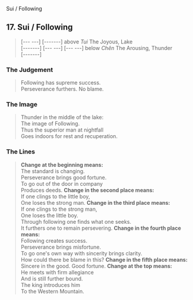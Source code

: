 Sui / Following
## 17. Sui / Following
> [--- ---]
> [-------] above _Tui_ The Joyous, Lake  
> [-------]
> [--- ---]
> [--- ---] below _Chên_ The Arousing, Thunder  
> [-------]
### The Judgement
> Following has supreme success.  
 Perseverance furthers. No blame.
### The Image
> Thunder in the middle of the lake:  
 The image of Following.  
 Thus the superior man at nightfall  
 Goes indoors for rest and recuperation.
### The Lines

 > **Change at the beginning means:**  
 The standard is changing.  
 Perseverance brings good fortune.  
 To go out of the door in company  
 Produces deeds.
 > **Change in the second place means:**  
 If one clings to the little boy,  
 One loses the strong man.
 > **Change in the third place means:**  
 If one clings to the strong man,  
 One loses the little boy.  
 Through following one finds what one seeks.  
 It furthers one to remain persevering.
 > **Change in the fourth place means:**  
 Following creates success.  
 Perseverance brings misfortune.  
 To go one's own way with sincerity brings clarity.  
 How could there be blame in this?
 > **Change in the fifth place means:**  
 Sincere in the good. Good fortune.
 > **Change at the top means:**  
 He meets with firm allegiance  
 And is still further bound.  
 The king introduces him  
 To the Western Mountain.



